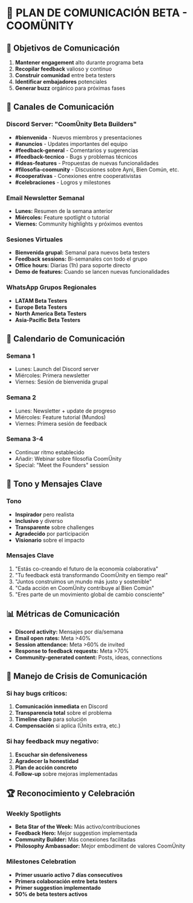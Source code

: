# 📢 PLAN DE COMUNICACIÓN BETA - COOMÜNITY

## 🎯 Objetivos de Comunicación

1. **Mantener engagement** alto durante programa beta
2. **Recopilar feedback** valioso y continuo
3. **Construir comunidad** entre beta testers
4. **Identificar embajadores** potenciales
5. **Generar buzz** orgánico para próximas fases

## 📱 Canales de Comunicación

### Discord Server: "CoomÜnity Beta Builders"
- **#bienvenida** - Nuevos miembros y presentaciones
- **#anuncios** - Updates importantes del equipo
- **#feedback-general** - Comentarios y sugerencias
- **#feedback-tecnico** - Bugs y problemas técnicos
- **#ideas-features** - Propuestas de nuevas funcionalidades
- **#filosofia-coomunity** - Discusiones sobre Ayni, Bien Común, etc.
- **#cooperativas** - Conexiones entre cooperativistas
- **#celebraciones** - Logros y milestones

### Email Newsletter Semanal
- **Lunes:** Resumen de la semana anterior
- **Miércoles:** Feature spotlight o tutorial
- **Viernes:** Community highlights y próximos eventos

### Sesiones Virtuales
- **Bienvenida grupal:** Semanal para nuevos beta testers
- **Feedback sessions:** Bi-semanales con todo el grupo
- **Office hours:** Diarias (1h) para soporte directo
- **Demo de features:** Cuando se lancen nuevas funcionalidades

### WhatsApp Grupos Regionales
- **LATAM Beta Testers**
- **Europe Beta Testers**  
- **North America Beta Testers**
- **Asia-Pacific Beta Testers**

## 📅 Calendario de Comunicación

### Semana 1
- Lunes: Launch del Discord server
- Miércoles: Primera newsletter
- Viernes: Sesión de bienvenida grupal

### Semana 2
- Lunes: Newsletter + update de progreso
- Miércoles: Feature tutorial (Mundos)
- Viernes: Primera sesión de feedback

### Semana 3-4
- Continuar ritmo establecido
- Añadir: Webinar sobre filosofía CoomÜnity
- Special: "Meet the Founders" session

## 🎤 Tono y Mensajes Clave

### Tono
- **Inspirador** pero realista
- **Inclusivo** y diverso
- **Transparente** sobre challenges
- **Agradecido** por participación
- **Visionario** sobre el impacto

### Mensajes Clave
1. "Estás co-creando el futuro de la economía colaborativa"
2. "Tu feedback está transformando CoomÜnity en tiempo real"
3. "Juntos construimos un mundo más justo y sostenible"
4. "Cada acción en CoomÜnity contribuye al Bien Común"
5. "Eres parte de un movimiento global de cambio consciente"

## 📊 Métricas de Comunicación

- **Discord activity:** Mensajes por día/semana
- **Email open rates:** Meta >40%
- **Session attendance:** Meta >60% de invited
- **Response to feedback requests:** Meta >70%
- **Community-generated content:** Posts, ideas, connections

## 🚨 Manejo de Crisis de Comunicación

### Si hay bugs críticos:
1. **Comunicación inmediata** en Discord
2. **Transparencia total** sobre el problema
3. **Timeline claro** para solución
4. **Compensación** si aplica (Ünits extra, etc.)

### Si hay feedback muy negativo:
1. **Escuchar sin defensiveness**
2. **Agradecer la honestidad**
3. **Plan de acción concreto**
4. **Follow-up** sobre mejoras implementadas

## 🏆 Reconocimiento y Celebración

### Weekly Spotlights
- **Beta Star of the Week:** Más activo/contribuciones
- **Feedback Hero:** Mejor suggestion implementada
- **Community Builder:** Más conexiones facilitadas
- **Philosophy Ambassador:** Mejor embodiment de valores CoomÜnity

### Milestones Celebration
- **Primer usuario activo 7 días consecutivos**
- **Primera colaboración entre beta testers**
- **Primer suggestion implementado**
- **50% de beta testers activos**
